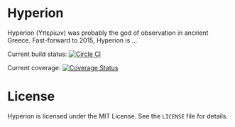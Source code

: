 # Hyperion
Hyperion (Υπερίων) was probably the god of observation in ancrient Greece. Fast-forward to 2015, Hyperion is ...

Current build status: [![Circle CI](https://circleci.com/gh/mthmulders/hyperion/tree/master.svg?style=svg)](https://circleci.com/gh/mthmulders/hyperion/tree/master)

Current coverage: [![Coverage Status](https://coveralls.io/repos/mthmulders/hyperion/badge.svg)](https://coveralls.io/r/mthmulders/hyperion)

# License
Hyperion is licensed under the MIT License. See the `LICENSE` file for details.